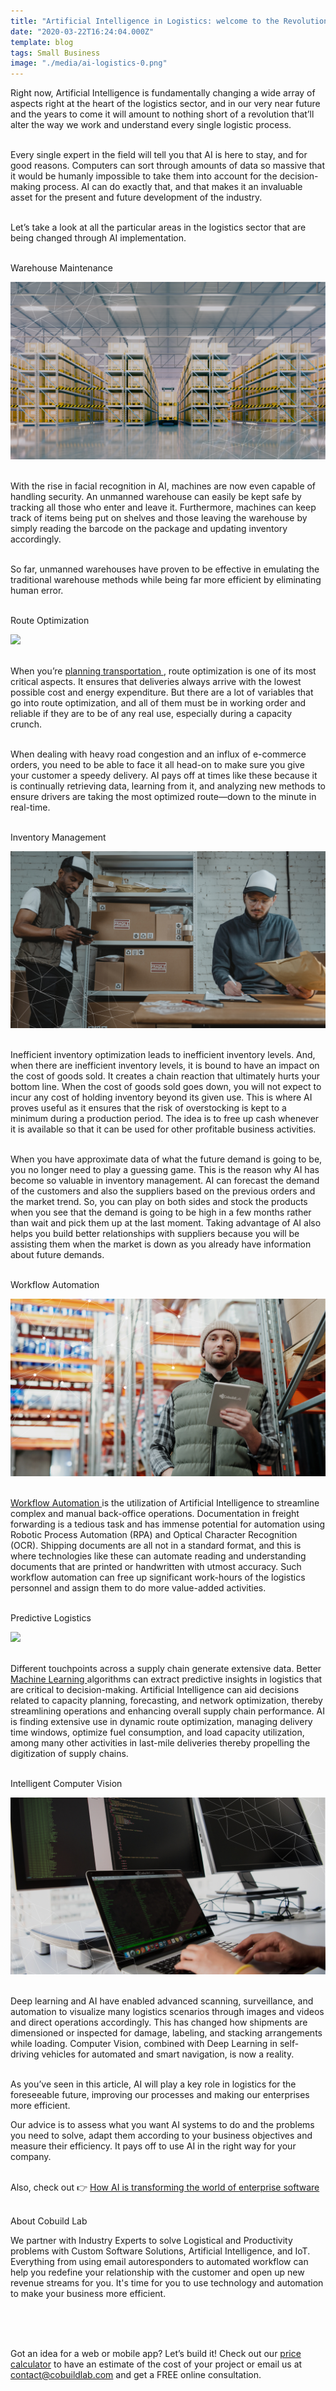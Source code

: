 ```yaml
---
title: "Artificial Intelligence in Logistics: welcome to the Revolution"
date: "2020-03-22T16:24:04.000Z"
template: blog
tags: Small Business
image: "./media/ai-logistics-0.png"
---
```


   Right now, Artificial Intelligence is fundamentally changing a wide array of aspects right at the heart of the logistics sector, and in our very near future and the years to come it will amount to nothing short of a revolution that’ll alter the way we work and understand every single logistic process. <br> </br>

   Every single expert in the field will tell you that AI is here to stay, and for good reasons. Computers can sort through amounts of data so massive that it would be humanly impossible to take them into account for the decision-making process. AI can do exactly that, and that makes it an invaluable asset for the present and future development of the industry.  <br> </br>

   Let’s take a look at all the particular areas in the logistics sector that are being changed through AI implementation. <br> </br>


<title-3 align="centered"> Warehouse Maintenance  </title-3> 

<img src="./media/ai-logistics-1.png"> <br> </br>

   With the rise in facial recognition in AI, machines are now even capable of handling security. An unmanned warehouse can easily be kept safe by tracking all those who enter and leave it. Furthermore, machines can keep track of items being put on shelves and those leaving the warehouse by simply reading the barcode on the package and updating inventory accordingly. <br> </br>
    
   So far, unmanned warehouses have proven to be effective in emulating the traditional warehouse methods while being far more efficient by eliminating human error. <br> </br>


<title-3 align="centered"> Route Optimization  </title-3> 

<img src="./media/ai-logistics-2.png"> <br> </br>

  When you’re <a target="_blank" href="https://cobuildlab.com/blog/Choosing-or-developing-transport-and-logistics-software-Here-are-some-aspects-to-consider/amp/"> planning transportation </a>, route optimization is one of its most critical aspects. It ensures that deliveries always arrive with the lowest possible cost and energy expenditure. But there are a lot of variables that go into route optimization, and all of them must be in working order and reliable if they are to be of any real use, especially during a capacity crunch. <br> </br>

  When dealing with heavy road congestion and an influx of e-commerce orders, you need to be able to face it all head-on to make sure you give your customer a speedy delivery. AI pays off at times like these because it is continually retrieving data, learning from it, and analyzing new methods to ensure drivers are taking the most optimized route—down to the minute in real-time. <br> </br>
   
   
<title-3 align="centered"> Inventory Management  </title-3> 

<img src="./media/ai-logistics-3.png"> <br> </br>

   Inefficient inventory optimization leads to inefficient inventory levels. And, when there are inefficient inventory levels, it is bound to have an impact on the cost of goods sold. It creates a chain reaction that ultimately hurts your bottom line. When the cost of goods sold goes down, you will not expect to incur any cost of holding inventory beyond its given use. This is where AI proves useful as it ensures that the risk of overstocking is kept to a minimum during a production period. The idea is to free up cash whenever it is available so that it can be used for other profitable business activities. <br> </br>
   
   When you have approximate data of what the future demand is going to be, you no longer need to play a guessing game. This is the reason why AI has become so valuable in inventory management. AI can forecast the demand of the customers and also the suppliers based on the previous orders and the market trend. So, you can play on both sides and stock the products when you see that the demand is going to be high in a few months rather than wait and pick them up at the last moment. Taking advantage of AI also helps you build better relationships with suppliers because you will be assisting them when the market is down as you already have information about future demands. <br> </br>
   
   

<title-3 align="centered"> Workflow Automation </title-3> 

<img src="./media/ai-logistics-4.png"> <br> </br>

   <a target="_blank" href="https://cobuildlab.com/blog/Process-Automation-and-Software-Solutions-for-Small-Businesses/?utm_source=newsletter&utm_campaign=jun1"> Workflow Automation </a> is the utilization of Artificial Intelligence to streamline complex and manual back-office operations. Documentation in freight forwarding is a tedious task and has immense potential for automation using Robotic Process Automation (RPA) and Optical Character Recognition (OCR). Shipping documents are all not in a standard format, and this is where technologies like these can automate reading and understanding documents that are printed or handwritten with utmost accuracy. Such workflow automation can free up significant work-hours of the logistics personnel and assign them to do more value-added activities. <br> </br>
   
   
   
<title-3 align="centered"> Predictive Logistics </title-3> 

<img src="./media/ai-logistics-5.png"> <br> </br>

   Different touchpoints across a supply chain generate extensive data. Better <a target="_blank" href="https://cobuildlab.com/blog/logistics-industry-trends-for-2021/"> Machine Learning </a> algorithms can extract predictive insights in logistics that are critical to decision-making. Artificial Intelligence can aid decisions related to capacity planning, forecasting, and network optimization, thereby streamlining operations and enhancing overall supply chain performance. AI is finding extensive use in dynamic route optimization, managing delivery time windows, optimize fuel consumption, and load capacity utilization, among many other activities in last-mile deliveries thereby propelling the digitization of supply chains. <br> </br>



<title-3 align="centered"> Intelligent Computer Vision </title-3> 

<img src="./media/ai-logistics-6.png"> <br> </br>

  Deep learning and AI have enabled advanced scanning, surveillance, and automation to visualize many logistics scenarios through images and videos and direct operations accordingly. This has changed how shipments are dimensioned or inspected for damage, labeling, and stacking arrangements while loading. Computer Vision, combined with Deep Learning in self-driving vehicles for automated and smart navigation, is now a reality. <br> </br>
    

   As you’ve seen in this article, AI will play a key role in logistics for the foreseeable future, improving our processes and making our enterprises more efficient.
    
Our advice is to assess what you want AI systems to do and the problems you need to solve, adapt them according to your business objectives and measure their efficiency. It pays off to use AI in the right way for your company. <br> </br>
 
<title-5 align="centered"> Also, check out  👉 <a target="_blank" href="https://cobuildlab.com/blog/artificial-intelligence-for-enterprise-software/amp/"> How AI is transforming the world of enterprise software </a> </title-5>   <br> </br>



<title-5 align="left"> About Cobuild Lab </title-5>

  We partner with Industry Experts to solve Logistical and Productivity problems with Custom Software Solutions, Artificial Intelligence, and IoT.  Everything from using email autoresponders to automated workflow can help you redefine your relationship with the customer and open up new revenue streams for you. It's time for you to use technology and automation to make your business more efficient. <br> </br>

<youtube-video id="5fbYxQNgJ7s&"></youtube-video>  <br> </br>

  Got an idea for a web or mobile app? Let’s build it! Check out our <a target="_blank" href="https://cobuildlab.com/price-calculator/">  price calculator</a> to have an estimate of the cost of your project or email us at contact@cobuildlab.com and get a FREE online consultation. 




